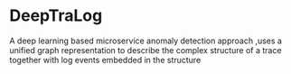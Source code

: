 # DeepTraLog
A deep learning based microservice anomaly detection approach ,uses a unified graph representation to describe the complex structure of a trace together with log events embedded in the structure


